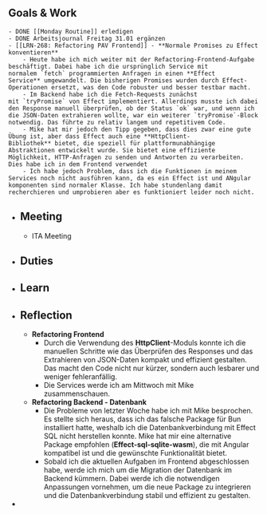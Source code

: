 ## Goals & Work
	- DONE [[Monday Routine]] erledigen
	- DONE Arbeitsjournal Freitag 31.01 ergänzen
	- [[LRN-268: Refactoring PAV Frontend]] - **Normale Promises zu Effect konventieren**
		- Heute habe ich mich weiter mit der Refactoring-Frontend-Aufgabe beschäftigt. Dabei habe ich die ursprünglich Service mit normalem `fetch` programmierten Anfragen in einen **Effect Service** umgewandelt. Die bisherigen Promises wurden durch Effect-Operationen ersetzt, was den Code robuster und besser testbar macht.
		- Im Backend habe ich die Fetch-Requests zunächst mit `tryPromise` von Effect implementiert. Allerdings musste ich dabei den Response manuell überprüfen, ob der Status `ok` war, und wenn ich die JSON-Daten extrahieren wollte, war ein weiterer `tryPromise`-Block notwendig. Das führte zu relativ langem und repetitivem Code.
		- Mike hat mir jedoch den Tipp gegeben, dass dies zwar eine gute Übung ist, aber dass Effect auch eine **HttpClient-Bibliothek** bietet, die speziell für plattformunabhängige Abstraktionen entwickelt wurde. Sie bietet eine effiziente Möglichkeit, HTTP-Anfragen zu senden und Antworten zu verarbeiten. Dies habe ich in dem Frontend verwendet
		- Ich habe jedoch Problem, dass ich die Funktionen in meinem Services noch nicht ausführen kann, da es ein Effect ist und ANgular komponenten sind normaler Klasse. Ich habe stundenlang damit recherchieren und umprobieren aber es funktioniert leider noch nicht.
- ## Meeting
	- ITA Meeting
- ## Duties
- ## Learn
- ## Reflection
	- **Refactoring Frontend**
		- Durch die Verwendung des **HttpClient**-Moduls konnte ich die manuellen Schritte wie das Überprüfen des Responses und das Extrahieren von JSON-Daten kompakt und effizient gestalten. Das macht den Code nicht nur kürzer, sondern auch lesbarer und weniger fehleranfällig.
		- Die Services werde ich am Mittwoch mit Mike zusammenschauen.
	- **Refactoring Backend - Datenbank**
		- Die Probleme von letzter Woche habe ich mit Mike besprochen. Es stellte sich heraus, dass ich das falsche Package für Bun installiert hatte, weshalb ich die Datenbankverbindung mit Effect SQL nicht herstellen konnte. Mike hat mir eine alternative Package empfohlen (**Effect-sql-sqlite-wasm**), die mit Angular kompatibel ist und die gewünschte Funktionalität bietet.
		- Sobald ich die aktuellen Aufgaben im Frontend abgeschlossen habe, werde ich mich um die Migration der Datenbank im Backend kümmern. Dabei werde ich die notwendigen Anpassungen vornehmen, um die neue Package zu integrieren und die Datenbankverbindung stabil und effizient zu gestalten.
-